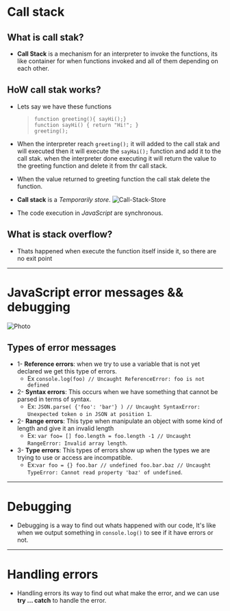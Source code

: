 # Call stack

## What is call stak?

- **Call Stack** is a mechanism for an interpreter to invoke the functions, its like container for when functions invoked and all of them depending on each other.

## HoW call stak works?

- Lets say we have these functions
  > `function greeting(){ sayHi();}`  
  > `function sayHi() { return "Hi!"; }`  
  > `greeting();`
- When the interpreter reach `greeting();` it will added to the call stak and will executed then it will execute the `sayHai();` function and add it to the call stak. when the interpreter done executing it will return the value to the greeting function and delete it from thr call stack.
- When the value returned to greeting function the call stak delete the function.

- **Call stack** is a _Temporarily store_.
  ![Call-Stack-Store](https://cdn-media-1.freecodecamp.org/images/QgR2uIk7tW0YNz0Xm8g0jAPeRFI0e4sCejsv)

- The code execution in _JavaScript_ are synchronous.

## What is stack overflow?

- Thats happened when execute the function itself inside it, so there are no exit point

---

# JavaScript error messages && debugging

![Photo](https://miro.medium.com/max/500/1*LHpmsxV3f2znpxhuAFuIqA.png)

## Types of error messages

- 1- **Reference errors**: when we try to use a variable that is not yet declared we get this type of errors.
  - Ex `console.log(foo) // Uncaught ReferenceError: foo is not defined`
- 2- **Syntax errors**: This occurs when we have something that cannot be parsed in terms of syntax.
  - Ex: `JSON.parse( {'foo': 'bar'} ) // Uncaught SyntaxError: Unexpected token o in JSON at position 1`.
- 2- **Range errors**: This type when manipulate an object with some kind of length and give it an invalid length
  - Ex: `var foo= [] foo.length = foo.length -1 // Uncaught RangeError: Invalid array length`.
- 3- **Type errors**: This types of errors show up when the types we are trying to use or access are incompatible.
  - Ex:`var foo = {} foo.bar // undefined foo.bar.baz // Uncaught TypeError: Cannot read property 'baz' of undefined`.

---

# Debugging

- Debugging is a way to find out whats happened with our code, It's like when we output something in `console.log()` to see if it have errors or not.

---

# Handling errors

- Handling errors its way to find out what make the error, and we can use **try ... catch** to handle the error.
